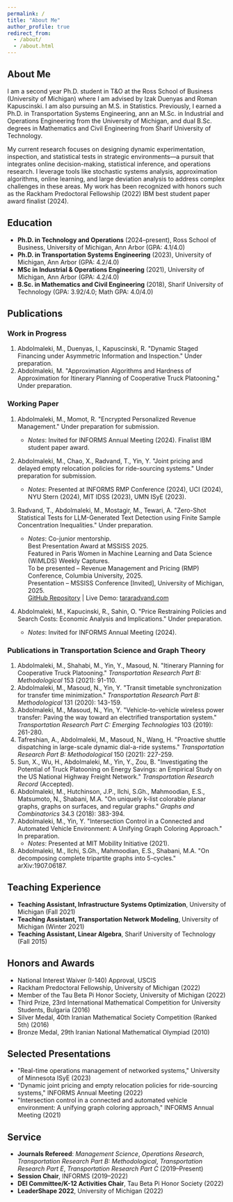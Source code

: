 ```yaml
---
permalink: /
title: "About Me"
author_profile: true
redirect_from: 
  - /about/
  - /about.html
---
```


## About Me

I am a second year Ph.D. student in T\&O at the Ross School of Business (University of Michigan) where I am advised by Izak Duenyas and Roman Kapuscinski. I am also pursuing an M.S. in Statistics. Previously, I earned a Ph.D. in Transportation Systems Engineering, ann an M.Sc. in Industrial and Operations Engineering from the University of Michigan, and dual B.Sc. degrees in Mathematics and Civil Engineering from Sharif University of Technology.

My current research focuses on designing dynamic experimentation, inspection, and statistical tests in strategic environments—a pursuit that integrates online decision-making, statistical inference, and operations research. I leverage tools like stochastic systems analysis, approximation algorithms, online learning, and large deviation analysis to address complex challenges in these areas. My work has been recognized with honors such as the Rackham Predoctoral Fellowship (2022) IBM best student paper award finalist (2024).


## Education
- **Ph.D. in Technology and Operations** (2024–present), Ross School of Business, University of Michigan, Ann Arbor  (GPA: 4.1/4.0)
- **Ph.D. in Transportation Systems Engineering** (2023), University of Michigan, Ann Arbor  (GPA: 4.2/4.0)
- **MSc in Industrial & Operations Engineering** (2021), University of Michigan, Ann Arbor (GPA: 4.2/4.0)  
- **B.Sc. in Mathematics and Civil Engineering** (2018), Sharif University of Technology (GPA: 3.92/4.0; Math GPA: 4.0/4.0)

## Publications

### Work in Progress  
1. Abdolmaleki, M., Duenyas, I., Kapuscinski, R. "Dynamic Staged Financing under Asymmetric Information and Inspection." Under preparation.  
2. Abdolmaleki, M. "Approximation Algorithms and Hardness of Approximation for Itinerary Planning of Cooperative Truck Platooning." Under preparation.


### Working Paper  
1. Abdolmaleki, M., Momot, R. "Encrypted Personalized Revenue Management." Under preparation for submission.  
   - *Notes*: Invited for INFORMS Annual Meeting (2024).
     Finalist IBM student paper award.  
2. Abdolmaleki, M., Chao, X., Radvand, T., Yin, Y. "Joint pricing and delayed empty relocation policies for ride-sourcing systems." Under preparation for submission.  
   - *Notes*: Presented at INFORMS RMP Conference (2024), UCI (2024), NYU Stern (2024), MIT IDSS (2023), UMN ISyE (2023).  
3. Radvand, T., Abdolmaleki, M., Mostagir, M., Tewari, A. "Zero-Shot Statistical Tests for LLM-Generated Text Detection using Finite Sample Concentration Inequalities." Under preparation.  
   - *Notes*: Co-junior mentorship.  
     Best Presentation Award at MSSISS 2025.  
     Featured in Paris Women in Machine Learning and Data Science (WiMLDS) Weekly Captures.  
     To be presented – Revenue Management and Pricing (RMP) Conference, Columbia University, 2025.  
     Presentation – MSSISS Conference [Invited], University of Michigan, 2025.  
     [GitHub Repository](https://github.com/TaraRadvand74/llm-text-detection) | Live Demo: [tararadvand.com](https://tararadvand.com)  

4. Abdolmaleki, M., Kapucinski, R., Sahin, O. "Price Restraining Policies and Search Costs: Economic Analysis and Implications." Under preparation.  
   - *Notes*: Invited for INFORMS Annual Meeting (2024).  




### Publications in Transportation Science and Graph Theory
1. Abdolmaleki, M., Shahabi, M., Yin, Y., Masoud, N. "Itinerary Planning for Cooperative Truck Platooning." *Transportation Research Part B: Methodological* 153 (2021): 91-110.  
2. Abdolmaleki, M., Masoud, N., Yin, Y. "Transit timetable synchronization for transfer time minimization." *Transportation Research Part B: Methodological* 131 (2020): 143-159.  
3. Abdolmaleki, M., Masoud, N., Yin, Y. "Vehicle-to-vehicle wireless power transfer: Paving the way toward an electrified transportation system." *Transportation Research Part C: Emerging Technologies* 103 (2019): 261-280.  
4. Tafreshian, A., Abdolmaleki, M., Masoud, N., Wang, H. "Proactive shuttle dispatching in large-scale dynamic dial-a-ride systems." *Transportation Research Part B: Methodological* 150 (2021): 227-259.  
5. Sun, X., Wu, H., Abdolmaleki, M., Yin, Y., Zou, B. "Investigating the Potential of Truck Platooning on Energy Savings: an Empirical Study on the US National Highway Freight Network." *Transportation Research Record* (Accepted).  
6. Abdolmaleki, M., Hutchinson, J.P., Ilchi, S.Gh., Mahmoodian, E.S., Matsumoto, N., Shabani, M.A. "On uniquely k-list colorable planar graphs, graphs on surfaces, and regular graphs." *Graphs and Combinatorics* 34.3 (2018): 383-394.  
7. Abdolmaleki, M., Yin, Y. "Intersection Control in a Connected and Automated Vehicle Environment: A Unifying Graph Coloring Approach." In preparation.  
   - *Notes*: Presented at MIT Mobility Initiative (2021).  
8. Abdolmaleki, M., Ilchi, S.Gh., Mahmoodian, E.S., Shabani, M.A. "On decomposing complete tripartite graphs into 5-cycles." arXiv:1907.06187.  

## Teaching Experience
- **Teaching Assistant, Infrastructure Systems Optimization**, University of Michigan (Fall 2021)  
- **Teaching Assistant, Transportation Network Modeling**, University of Michigan (Winter 2021)  
- **Teaching Assistant, Linear Algebra**, Sharif University of Technology (Fall 2015)

## Honors and Awards
- National Interest Waiver (I-140) Approval, USCIS  
- Rackham Predoctoral Fellowship, University of Michigan (2022)  
- Member of the Tau Beta Pi Honor Society, University of Michigan (2022)  
- Third Prize, 23rd International Mathematical Competition for University Students, Bulgaria (2016)  
- Silver Medal, 40th Iranian Mathematical Society Competition (Ranked 5th) (2016)  
- Bronze Medal, 29th Iranian National Mathematical Olympiad (2010)

## Selected Presentations
- "Real-time operations management of networked systems," University of Minnesota ISyE (2023)  
- "Dynamic joint pricing and empty relocation policies for ride-sourcing systems," INFORMS Annual Meeting (2022)  
- "Intersection control in a connected and automated vehicle environment: A unifying graph coloring approach," INFORMS Annual Meeting (2021)

## Service
- **Journals Refereed**: *Management Science*, *Operations Research*, *Transportation Research Part B: Methodological*, *Transportation Research Part E*, *Transportation Research Part C* (2019–Present)  
- **Session Chair**, INFORMS (2019–2022)  
- **DEI Committee/K-12 Activities Chair**, Tau Beta Pi Honor Society (2022)  
- **LeaderShape 2022**, University of Michigan (2022)